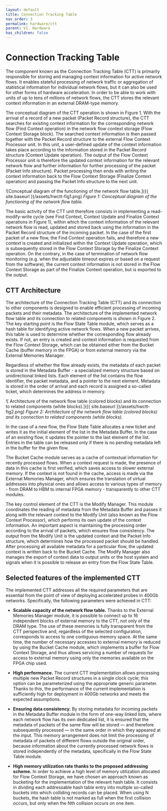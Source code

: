 ```yaml
---
layout: default
title: Connection Tracking Table
nav_order: 3
permalink: hardware/ctt
parent: V1. Hardware
has_children: false
---
```


# Connection Tracking Table

The component known as the Connection Tracking Table (CTT) is primarily responsible for storing and managing context information for active network flows. It enables stateful processing of network traffic or aggregation of statistical information for individual network flows, but it can also be used for other forms of hardware acceleration. In order to be able to work with units of up to tens of millions of network flows, the CTT stores the relevant context information in an external DRAM-type memory.

The conceptual diagram of the CTT operation is shown in Figure 1. With the arrival of a record of a new packet (Packet Record structure), the CTT searches for existing context information for the corresponding network flow (Find Context operation) in the network flow context storage (Flow Context Storage block). The searched context information is then passed together with the Packet Record structure to the external Flow Context Processor unit. In this unit, a user-defined update of the context information takes place according to the information stored in the Packet Record structure (Context Update operation). The output of the Flow Context Processor unit is therefore the updated context information for the relevant network flow and further information for further processing of the packet (Packet Info structure). Packet processing then ends with writing the context information back to the Flow Context Storage (Finalize Context operation) and passing the Packet Info structure to the next unit.

![Conceptual diagram of the functioning of the network flow table.]({{ site.baseurl }}/assets/hwctt-fig1.png)
*Figure 1: Conceptual diagram of the functioning of the network flow table.*

The basic activity of the CTT unit therefore consists in implementing a read-modify-write cycle (see Find Context, Context Update and Finalize Context operations in Figure 1), within which the context information of the relevant network flow is read, updated and stored back using the information in the Packet Record structure of the incoming packet. In the case of the first packet of a new flow, the Find Context operation fails, and therefore a new context is created and initialized within the Context Update operation, which is subsequently stored in the Flow Context Storage by the Finalize Context operation. On the contrary, in the case of termination of network flow monitoring (e.g. when the adjustable timeout expires or based on a request from the software), the current context information is not stored in the Flow Context Storage as part of the Finalize Context operation, but is exported to the output.

## CTT Architecture

The architecture of the Connection Tracking Table (CTT) and its connection to other components is designed to enable efficient processing of incoming packets and their metadata. The architecture of the implemented network flow table and its connection to related components is shown in Figure 2. The key starting point is the Flow State Table module, which serves as a hash table for identifying active network flows. When a new packet arrives, this table is used to determine whether the corresponding flow already exists. If not, an entry is created and context information is requested from the Flow Context Storage, which can be obtained either from the Bucket Cache (buffer memory in the FPGA) or from external memory via the External Memories Manager.

Regardless of whether the flow already exists, the metadata of each packet is stored in the Metadata Buffer - a specialized memory structure based on unidirectional linked lists. Each element of the list contains the flow identifier, the packet metadata, and a pointer to the next element. Metadata is stored in the order of arrival and each record is assigned a so-called ticket, which determines the address in memory.

![ Architecture of the network flow table (colored blocks) and its connection to related components (white blocks).]({{ site.baseurl }}/assets/hwctt-fig2.png)
*Figure 2:  Architecture of the network flow table (colored blocks) and its connection to related components (white blocks).*

In the case of a new flow, the Flow State Table allocates a new ticket and writes it as the initial element of the list in the Metadata Buffer. In the case of an existing flow, it updates the pointer to the last element of the list. Entries in the table can be released only if there is no pending metadata left in the buffer for the given flow.

The Bucket Cache module serves as a cache of contextual information for recently processed flows. When a context request is made, the presence of data in this cache is first verified, which saves access to slower external memory. If the context is not found in the cache, access is made via the External Memories Manager, which ensures the translation of virtual addresses into physical ones and allows access to various types of memory - from DRAM to HBM to internal FPGA memory - transparently to other CTT modules.

The key control element of the CTT is the Modify Manager. This module coordinates the reading of metadata from the Metadata Buffer and passes it along with the relevant context to the Modify Unit (also known as the Flow Context Processor), which performs its own update of the context information. An important aspect is maintaining the processing order according to the arrival of packets, which ensures flow consistency. The output from the Modify Unit is the updated context and the Packet Info structure, which determines how the processed packet should be handled. After processing all available metadata for a particular flow, the updated context is written back to the Bucket Cache. The Modify Manager also manages the export of context data to output units or the host system and signals when it is possible to release an entry from the Flow State Table.

## Selected features of the implemented CTT
The implemented CTT addresses all the required parameters that are essential from the point of view of deploying accelerated probes in 400Gb networks. Specifically, the following parameters were achieved in CTT:

- **Scalable capacity of the network flow table.** Thanks to the External Memories Manager module, it is possible to connect up to 16 independent blocks of external memory to the CTT, not only of the DRAM type. The use of these memories is fully transparent from the CTT perspective and, regardless of the selected configuration, corresponds to access to one contiguous memory space. At the same time, the number of necessary accesses to external memory is reduced by using the Bucket Cache module, which implements a buffer for Flow Context Storage, and thus allows servicing a number of requests for access to external memory using only the memories available on the FPGA chip used.

- **High performance.** The current CTT implementation allows processing multiple new Packet Record structures in a single clock cycle; this option can be parameterized using the appropriate generic parameter. Thanks to this, the performance of the current implementation is sufficiently high for deployment in 400Gb networks and meets the expected assumptions.

- **Ensuring data consistency.** By storing metadata for incoming packets in the Metadata Buffer module in the form of one-way linked lists, where each network flow has its own dedicated list, it is ensured that the metadata of packets of the same flow will be stored — and therefore subsequently processed — in the same order in which they appeared at the input. This memory arrangement does not limit the processing of metadata of packets of different flows outside the original order, because information about the currently processed network flows is stored independently of the metadata, specifically in the Flow State Table module.

- **High memory utilization rate thanks to the proposed addressing scheme.** In order to achieve a high level of memory utilization allocated for Flow Context Storage, we have chosen an approach known as bucketing for the implementation of the relevant hash table. It consists in dividing each addressable hash table entry into multiple so-called buckets into which colliding records can be placed. When using N buckets, the hash table is not marked as full when the first collision occurs, but only when the Nth collision occurs on one item.
